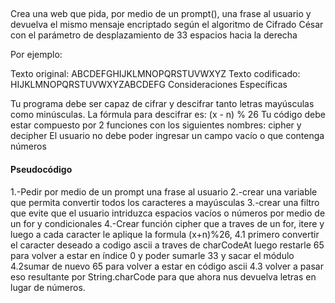 ## 
Crea una web que pida, por medio de un prompt(), una frase al usuario y devuelva el mismo mensaje encriptado según el algoritmo de Cifrado César con el parámetro de desplazamiento de 33 espacios hacia la derecha

Por ejemplo:

Texto original: ABCDEFGHIJKLMNOPQRSTUVWXYZ
Texto codificado: HIJKLMNOPQRSTUVWXYZABCDEFG
Consideraciones Específicas

Tu programa debe ser capaz de cifrar y descifrar tanto letras mayúsculas como minúsculas. La fórmula para descifrar es: (x - n) % 26
Tu código debe estar compuesto por 2 funciones con los siguientes nombres: cipher y decipher
El usuario no debe poder ingresar un campo vacío o que contenga números
#### Pseudocódigo


1.-Pedir por medio de un prompt una frase al usuario
2.-crear una variable que permita convertir todos los caracteres a mayúsculas
3.-crear una filtro que evite que el usuario intriduzca espacios vacíos o números por medio de un for y condicionales
4.-Crear función cipher que a traves de un for, itere y luego a cada caracter le aplique la formula
(x+n)%26, 
4.1 primero convertir el caracter deseado a codigo ascii a traves de charCodeAt
luego restarle 65 para volver a estar en índice 0 y poder sumarle 33 y sacar el módulo
4.2sumar de nuevo 65 para volver a estar en código ascii 
4.3 volver a pasar eso resultante por String.charCode para que ahora nus devuelva letras en lugar de números.


